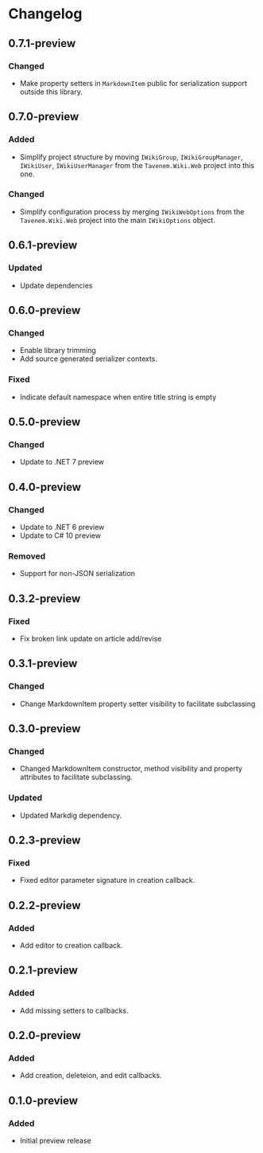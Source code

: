 # Changelog

## 0.7.1-preview
### Changed
- Make property setters in `MarkdownItem` public for serialization support outside this library.

## 0.7.0-preview
### Added
- Simplify project structure by moving `IWikiGroup`, `IWikiGroupManager`, `IWikiUser`, `IWikiUserManager` from the `Tavenem.Wiki.Web` project into this one.
### Changed
- Simplify configuration process by merging `IWikiWebOptions` from the `Tavenem.Wiki.Web` project into the main `IWikiOptions` object.

## 0.6.1-preview
### Updated
- Update dependencies

## 0.6.0-preview
### Changed
- Enable library trimming
- Add source generated serializer contexts.
### Fixed
- Indicate default namespace when entire title string is empty

## 0.5.0-preview
### Changed
- Update to .NET 7 preview

## 0.4.0-preview
### Changed
- Update to .NET 6 preview
- Update to C# 10 preview
### Removed
- Support for non-JSON serialization

## 0.3.2-preview
### Fixed
- Fix broken link update on article add/revise

## 0.3.1-preview
### Changed
- Change MarkdownItem property setter visibility to facilitate subclassing

## 0.3.0-preview
### Changed
- Changed MarkdownItem constructor, method visibility and property attributes to facilitate
  subclassing.
### Updated
- Updated Markdig dependency.

## 0.2.3-preview
### Fixed
- Fixed editor parameter signature in creation callback.

## 0.2.2-preview
### Added
- Add editor to creation callback.

## 0.2.1-preview
### Added
- Add missing setters to callbacks.

## 0.2.0-preview
### Added
- Add creation, deleteion, and edit callbacks.

## 0.1.0-preview
### Added
- Initial preview release